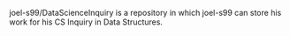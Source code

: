 joel-s99/DataScienceInquiry is a repository in which joel-s99 can store his work for his CS Inquiry in Data Structures.
